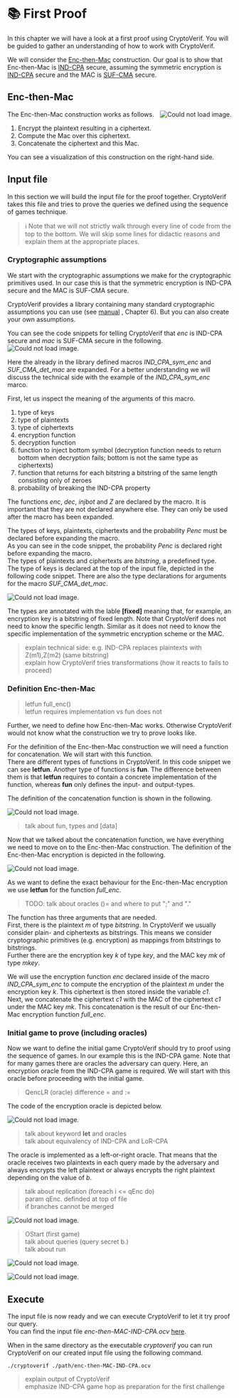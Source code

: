 # 📚 First Proof
<!---
TODO:
how parameters of oracles are defined
difference Oracle and Process
fun vs letfun
--->

In this chapter we will have a look at a first proof using CryptoVerif. You will be guided to gather an understanding of how to work with CryptoVerif.  

We will consider the 
<a href="https://en.wikipedia.org/wiki/Authenticated_encryption#Encrypt-then-MAC_(EtM)" target="_blank">Enc-then-Mac</a>
construction. Our goal is to show that Enc-then-Mac is
<a href="https://en.wikipedia.org/wiki/Ciphertext_indistinguishability#Indistinguishability_under_chosen-plaintext_attack_(IND-CPA)" target="_blank">IND-CPA</a>
secure, assuming the symmetric encryption is
<a href="https://en.wikipedia.org/wiki/Ciphertext_indistinguishability#Indistinguishability_under_chosen-plaintext_attack_(IND-CPA)" target="_blank">IND-CPA</a>
secure and the MAC is
<a href="https://en.wikipedia.org/wiki/Digital_signature_forgery#Weak_existential_forgery_(strong_existential_unforgeability,_strong_unforgeability;_sEUF,_or_SUF)" target="_blank">SUF-CMA</a>
secure.

## Enc-then-Mac

<img style="float:right" src="img/EncThenMac.png" alt="Could not load image.">

The Enc-then-Mac construction works as follows.

1. Encrypt the plaintext resulting in a ciphertext.
2. Compute the Mac over this ciphertext.
3. Concatenate the ciphertext and this Mac.

You can see a visualization of this construction on the right-hand side.




## Input file
In this section we will build the input file for the proof together. CryptoVerif takes this file and tries to prove the queries we defined using the sequence of games technique.

> ℹ️ Note that we will not strictly walk through every line of code from the top to the bottom. We will skip some lines for didactic reasons and explain them at the appropriate places.


### Cryptographic assumptions
We start with the cryptographic assumptions we make for the cryptographic primitives used. In our case this is that the symmetric encryption is IND-CPA secure and the MAC is SUF-CMA secure.

CryptoVerif provides a library containing many standard cryptographic assumptions you can use (see
<a href="https://github.com/cn-lk666/CryptoVerif/blob/main/manual.pdf" target="_blank">manual</a>
, Chapter 6). But you can also create your own assumptions.

You can see the code snippets for telling CryptoVerif that _enc_ is IND-CPA secure and _mac_ is SUF-CMA secure in the following.
![Could not load image.](img/FirstProof_Assumptions.png)

Here the already in the library defined macros _IND\_CPA\_sym\_enc_ and _SUF\_CMA\_det\_mac_ are expanded. For a better understanding we will discuss the technical side with the example of the _IND\_CPA\_sym\_enc_ marco.

First, let us inspect the meaning of the arguments of this macro.

1. type of keys
2. type of plaintexts
3. type of ciphertexts
4. encryption function
5. decryption function
6. function to inject bottom symbol (decryption function needs to return bottom when decryption fails; bottom is not the same type as ciphertexts)
7. function that returns for each bitstring a bitstring of the same length consisting only of zeroes
8. probability of breaking the IND-CPA property

The functions _enc_, _dec_, _injbot_ and _Z_ are declared by the macro. It is important that they are not declared anywhere else. They can only be used after the macro has been expanded.

The types of keys, plaintexts, ciphertexts and the probability _Penc_ must be declared before expanding the macro.  
As you can see in the code snippet, the probability _Penc_ is declared right before expanding the macro.  
The types of plaintexts and ciphertexts are _bitstring_, a predefined type.  
The type of keys is declared at the top of the input file, depicted in the following code snippet. There are also the type declarations for arguments for the macro _SUF\_CMA\_det\_mac_.

![Could not load image.](img/FirstProof_Types.png)

The types are annotated with the lable **[fixed]** meaning that, for example, an encryption key is a bitstring of fixed length. Note that CryptoVerif does not need to know the specific length. Similar as it does not need to know the specific implementation of the symmetric encryption scheme or the MAC.

> explain technical side: e.g. IND-CPA replaces plaintexts with Z(m1),Z(m2) (same bitstring)  
> explain how CryptoVerif tries transformations (how it reacts to fails to proceed)

### Definition Enc-then-Mac
<!---Correct description of letfun and fun?--->
> letfun full_enc()  
> letfun requires implementation vs fun does not

Further, we need to define how Enc-then-Mac works. Otherwise CryptoVerif would not know what the construction we try to prove looks like. 

For the definition of the Enc-then-Mac construction we will need a function for concatenation. We will start with this function.  
There are different types of functions in CryptoVerif. In this code snippet we can see **letfun**. Another type of functions is **fun**. The difference between them is that **letfun** requires to contain a concrete implementation of the function, whereas **fun** only defines the input- and output-types.  

The definition of the concatenation function is shown in the following.

![Could not load image.](img/FirstProof_Concat.png)

> talk about fun, types and [data]


Now that we talked about the concatenation function, we have everything we need to move on to the Enc-then-Mac construction. The definition of the Enc-then-Mac encryption is depicted in the following.

![Could not load image.](img/FirstProof_EncThenMac.png)
 
As we want to define the exact behaviour for the Enc-then-Mac encryption we use **letfun** for the function _full\_enc_.  

> TODO: talk about oracles ()= and where to put ";" and "."

The function has three arguments that are needed.  
First, there is the plaintext _m_ of type _bitstring_. In CryptoVerif we usually consider plain- and ciphertexts as bitstrings. This means we consider cryptographic primitives (e.g. encryption) as mappings from bitstrings to bitstrings.  
Further there are the encryption key _k_ of type _key_, and the MAC key _mk_ of type _mkey_.

We will use the encryption function _enc_ declared inside of the macro _IND\_CPA\_sym\_enc_ to compute the encryption of the plaintext _m_ under the encryption key _k_. This ciphertext is then stored inside the variable _c1_.  
Next, we concatenate the ciphertext _c1_ with the MAC of the ciphertext _c1_ under the MAC key _mk_. This concatenation is the result of our Enc-then-Mac encryption function _full\_enc_.


### Initial game to prove (including oracles)
Now we want to define the initial game CryptoVerif should try to proof using the sequence of games. In our example this is the IND-CPA game. Note that for many games there are oracles the adversary can query. Here, an encryption oracle from the IND-CPA game is required. We will start with this oracle before proceeding with the initial game.  

> QencLR (oracle)  difference = and :=

The code of the encryption oracle is depicted below.

![Could not load image.](img/FirstProof_EncOracle.png)

> talk about keyword **let** and oracles  
> talk about equivalency of IND-CPA and LoR-CPA

The oracle is implemented as a left-or-right oracle. That means that the oracle receives two plaintexts in each query made by the adversary and always encrypts the left plaintext or always encrypts the right plaintext depending on the value of _b_.

> talk about replication (foreach i <= qEnc do)  
> param qEnc. definded at top of file  
> if branches cannot be merged  

![Could not load image.](img/FirstProof_Params.png)

> OStart (first game)  
> talk about queries (query secret b.)  
> talk about run  


![Could not load image.](img/FirstProof_Queries.png)

![Could not load image.](img/FirstProof_InitalGame.png)


## Execute
The input file is now ready and we can execute CryptoVerif to let it try proof our query.  
You can find the input file _enc-then-MAC-IND-CPA.ocv_
<a href="https://bblanche.gitlabpages.inria.fr/CryptoVerif/tutorial/enc-then-MAC-IND-CPA.ocv" target="_blank">here</a>.

<!--- TODO: Where to put input file --->
When in the same directory as the executable _cryptoverif_ you can run CryptoVerif on our created input file using the following command.

<!--- fix path -->
```
./cryptoverif ./path/enc-then-MAC-IND-CPA.ocv
```

> explain output of CryptoVerif  
> emphasize IND-CPA game hop as preparation for the first challenge